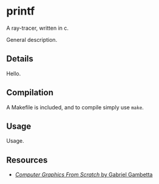 # printf

A ray-tracer, written in c.

General description.

## Details

Hello.

## Compilation

A Makefile is included, and to compile simply use ```make```.

## Usage

Usage.

## Resources

* [*Computer Graphics From Scratch* by Gabriel Gambetta](https://www.gabrielgambetta.com/computer-graphics-from-scratch/introduction.html)
